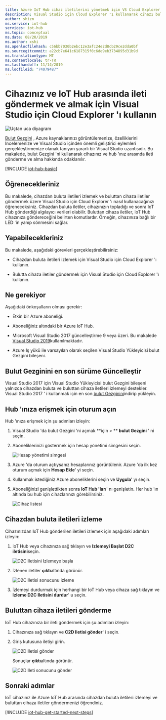 ```yaml
---
title: Azure IoT Hub cihaz iletilerini yönetmek için VS Cloud Explorer 'ı kullanma
description: Visual Studio için Cloud Explorer 'ı kullanarak cihazı bulut iletilerine izleme ve Azure IoT Hub cihaz iletilerine bulut gönderme hakkında bilgi edinin.
author: shizn
ms.service: iot-hub
services: iot-hub
ms.topic: conceptual
ms.date: 08/20/2019
ms.author: xshi
ms.openlocfilehash: c56bb7030b2ebc12e3afc24e2d8cb29ce2dda0bf
ms.sourcegitcommit: a22cb7e641c6187315f0c6de9eb3734895d31b9d
ms.translationtype: MT
ms.contentlocale: tr-TR
ms.lasthandoff: 11/14/2019
ms.locfileid: "74079487"
---
```

# <a name="use-cloud-explorer-for-visual-studio-to-send-and-receive-messages-between-your-device-and-iot-hub"></a>Cihazınız ve IoT Hub arasında ileti göndermek ve almak için Visual Studio için Cloud Explorer 'ı kullanın

![Uçtan uca diyagram](./media/iot-hub-visual-studio-cloud-device-messaging/e-to-e-diagram.png)

[Bulut Gezgini](https://marketplace.visualstudio.com/items?itemName=ms-azuretools.CloudExplorerForVS) , Azure kaynaklarınızı görüntülemenize, özelliklerini Incelemenize ve Visual Studio içinden önemli geliştirici eylemleri gerçekleştirmenize olanak tanıyan yararlı bir Visual Studio uzantısıdır. Bu makalede, bulut Gezgini 'ni kullanarak cihazınız ve hub 'ınız arasında ileti gönderme ve alma hakkında odaklanılır.

[!INCLUDE [iot-hub-basic](../../includes/iot-hub-basic-partial.md)]

## <a name="what-you-learn"></a>Öğrenecekleriniz

Bu makalede, cihazdan buluta iletileri izlemek ve buluttan cihaza iletiler göndermek üzere Visual Studio için Cloud Explorer 'ı nasıl kullanacağınızı öğreneceksiniz. Cihazdan buluta iletiler, cihazınızın topladığı ve sonra IoT Hub gönderdiği algılayıcı verileri olabilir. Buluttan cihaza iletiler, IoT Hub cihazınıza göndereceğini belirten komutlardır. Örneğin, cihazınıza bağlı bir LED 'in yanıp sönmesini sağlar.

## <a name="what-you-do"></a>Yapabilecekleriniz

Bu makalede, aşağıdaki görevleri gerçekleştirebilirsiniz:

- Cihazdan buluta iletileri izlemek için Visual Studio için Cloud Explorer 'ı kullanın.

- Bulutta cihaza iletiler göndermek için Visual Studio için Cloud Explorer 'ı kullanın.

## <a name="what-you-need"></a>Ne gerekiyor

Aşağıdaki önkoşulların olması gerekir:

- Etkin bir Azure aboneliği.

- Aboneliğiniz altındaki bir Azure IoT Hub.

- Microsoft Visual Studio 2017 güncelleştirme 9 veya üzeri. Bu makalede [Visual Studio 2019](https://www.visualstudio.com/vs/)kullanılmaktadır.

- Azure Iş yükü ile varsayılan olarak seçilen Visual Studio Yükleyicisi bulut Gezgini bileşeni.

## <a name="update-cloud-explorer-to-latest-version"></a>Bulut Gezginini en son sürüme Güncelleştir

Visual Studio 2017 için Visual Studio Yükleyicisi bulut Gezgini bileşeni yalnızca cihazdan buluta ve buluttan cihaza iletileri izlemeyi destekler. Visual Studio 2017 ' i kullanmak için en son [bulut Gezginini](https://marketplace.visualstudio.com/items?itemName=ms-azuretools.CloudExplorerForVS)indirip yükleyin.

## <a name="sign-in-to-access-your-hub"></a>Hub 'ınıza erişmek için oturum açın

Hub 'ınıza erişmek için şu adımları izleyin:

1. Visual Studio 'da bulut Gezgini 'ni açmak **için > ** **bulut Gezgini** ' ni seçin.

1. Aboneliklerinizi göstermek için hesap yönetimi simgesini seçin.

    ![Hesap yönetimi simgesi](media/iot-hub-visual-studio-cloud-device-messaging/account-management-icon.png)

1. Azure 'da oturum açtıysanız hesaplarınız görüntülenir. Azure 'da ilk kez oturum açmak için **Hesap Ekle**' yi seçin.

1. Kullanmak istediğiniz Azure aboneliklerini seçin ve **Uygula**' yı seçin.

1. Aboneliğinizi genişlettikten sonra **IoT Hub 'ları**' nı genişletin.  Her hub 'ın altında bu hub için cihazlarınızı görebilirsiniz.

    ![Cihaz listesi](media/iot-hub-visual-studio-cloud-device-messaging/hub-device-list.png)

## <a name="monitor-device-to-cloud-messages"></a>Cihazdan buluta iletileri izleme

Cihazınızdan IoT Hub gönderilen iletileri izlemek için aşağıdaki adımları izleyin:

1. IoT Hub veya cihazınıza sağ tıklayın ve **Izlemeyi Başlat D2C iletisini**seçin.

    ![D2C Iletisini Izlemeye başla](media/iot-hub-visual-studio-cloud-device-messaging/start-monitoring-d2c-message-vs2019.png)

1. İzlenen iletiler **çıktı**altında görünür.

    ![D2C Iletisi sonucunu izleme](media/iot-hub-visual-studio-cloud-device-messaging/monitor-d2c-message-result-vs2019.png)

1. İzlemeyi durdurmak için herhangi bir IoT Hub veya cihaza sağ tıklayın ve **Izleme D2C Iletisini durdur**' u seçin.

## <a name="send-cloud-to-device-messages"></a>Buluttan cihaza iletileri gönderme

IoT Hub cihazınıza bir ileti göndermek için şu adımları izleyin:

1. Cihazınıza sağ tıklayın ve **C2D Iletisi gönder**' i seçin.

1. Giriş kutusuna iletiyi girin.

    ![C2D Iletisi gönder](media/iot-hub-visual-studio-cloud-device-messaging/send-c2d-message-test.png)

    Sonuçlar **çıktı**altında görünür.

    ![C2D Ileti sonucunu gönder](media/iot-hub-visual-studio-cloud-device-messaging/send-c2d-message-result-vs2019.png)

## <a name="next-steps"></a>Sonraki adımlar

IoT cihazınız ile Azure IoT Hub arasında cihazdan buluta iletileri izlemeyi ve buluttan cihaza iletiler göndermenizi öğrendiniz.

[!INCLUDE [iot-hub-get-started-next-steps](../../includes/iot-hub-get-started-next-steps.md)]